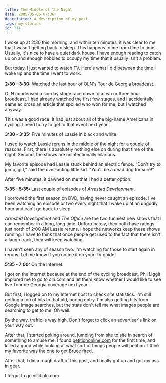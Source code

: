 ```yaml
---
title: The Middle of the Night
date: 2005-05-06 07:36
description: A description of my post.
tags: my-stories
id: 114
---
```

I woke up at 2:30 this morning, and within ten minutes, it was clear to me that I wasn't getting back to sleep.  This happens to me from time to time.  Usually, it's nice to have a quiet dark house.  I have enough reading to catch up on and enough hobbies to occupy my time that it usually isn't a problem.

But today, I just wanted to watch TV.  Here's what I did between the time I woke up and the time I went to work.
<span class="spanEndPreview">&nbsp;</span><br /><br /><b>2:30 - 3:30:</b>  Watched the last hour of OLN's Tour de Georgia broadcast.  

OLN condensed a six-day stage race down to a two or three hour broadcast.  I had already watched the first few stages, and I accidentally came ac cross an article that spoiled who won for me, but I watched anyway.  

This was a good race.  It had just about all of the big-name Americans in cycling.  I need to try to get to that event next year.

<b>3:30 - 3:35:</b>  Five minutes of Lassie in black and white.  

I used to watch Lassie reruns in the middle of the night for a couple of reasons.  First, there is absolutely nothing else on during that time of the night.  Second, the shows are unintentionally hilarious.  

My favorite episode had Lassie stuck behind an electric fence.  "Don't try to jump, girl," said the over-acting little kid.  "You'll be a dead dog for sure!"

After five minutes, it dawned on me that I had a better option.

<b>3:35 - 5:35:</b>  Last couple of episodes of <i>Arrested Development</i>.

I borrowed the first season on DVD, having never caught an episode.  I've been watching an episode or two every night that I wake up at an ungodly hour and can't go back to sleep.

<i>Arrested Development</i> and <i>The Office</i> are the two funniest new shows that I can remember in a long, long time.  Unfortunately, they both have ratings just north of 2:00 AM Lassie reruns.  I hope the networks keep these shows running.  I have to think that once people get used to the fact that there isn't a laugh track, they will keep watching.

I haven't seen any of season two.  I'm watching for those to start again in reruns.  Let me know if you notice it on your TV guide.

<b>5:35 - 7:00:</b>  On the Internet.  

I got on the Internet because at the end of the cycling broadcast, Phil Liggit implored me to go to oln.com and let them know whether I would like to see live Tour de Georgia coverage next year.  

But first, I logged on to my Internet host to check site statistics.  I'm still getting a ton of hits to that old, boring entry.  I'm also getting hits from Google image searches, but the stats don't tell me what images people are searching to get to me.  Oh well.

By the way, traffic is way high.  Don't forget to click an advertiser's link on your way out.

After that, I started poking around, jumping from site to site in search of something to amuse me.  I found <a href="http://www.petitiononline.com/petition.html" target="_blank">petitiononline.com</a> for the first time, and killed a good while looking at what sort of things people will petition.  I think my favorite was the one to <a href="http://www.petitiononline.com/ih8bruce/petition.html" target="_blank">get Bruce fired.</a>

After that, I did a rough draft of this post, and finally got up and got my ass in gear.

I forgot to go visit oln.com.
